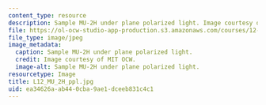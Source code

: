 ```yaml
---
content_type: resource
description: Sample MU-2H under plane polarized light. Image courtesy of MIT OCW.
file: https://ol-ocw-studio-app-production.s3.amazonaws.com/courses/12-109-petrology-fall-2005/ea34626aab440cba9ae1dceeb831c4c1_L12_MU_2H_ppl.jpg
file_type: image/jpeg
image_metadata:
  caption: Sample MU-2H under plane polarized light.
  credit: Image courtesy of MIT OCW.
  image-alt: Sample MU-2H under plane polarized light.
resourcetype: Image
title: L12_MU_2H_ppl.jpg
uid: ea34626a-ab44-0cba-9ae1-dceeb831c4c1
---
```

